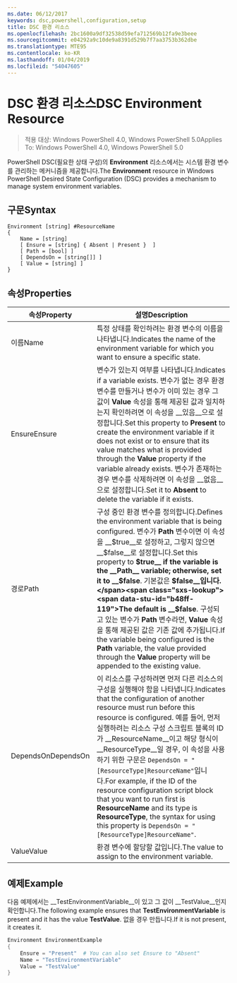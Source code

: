 ```yaml
---
ms.date: 06/12/2017
keywords: dsc,powershell,configuration,setup
title: DSC 환경 리소스
ms.openlocfilehash: 2bc1600a9df32538d59efa712569b12fa9e3beee
ms.sourcegitcommit: e04292a9c10de9a8391d529b7f7aa3753b362dbe
ms.translationtype: MTE95
ms.contentlocale: ko-KR
ms.lasthandoff: 01/04/2019
ms.locfileid: "54047605"
---
```

# <a name="dsc-environment-resource"></a><span data-ttu-id="b48ff-103">DSC 환경 리소스</span><span class="sxs-lookup"><span data-stu-id="b48ff-103">DSC Environment Resource</span></span>

> <span data-ttu-id="b48ff-104">적용 대상: Windows PowerShell 4.0, Windows PowerShell 5.0</span><span class="sxs-lookup"><span data-stu-id="b48ff-104">Applies To: Windows PowerShell 4.0, Windows PowerShell 5.0</span></span>

<span data-ttu-id="b48ff-105">PowerShell DSC(필요한 상태 구성)의 __Environment__ 리소스에서는 시스템 환경 변수를 관리하는 메커니즘을 제공합니다.</span><span class="sxs-lookup"><span data-stu-id="b48ff-105">The __Environment__ resource in Windows PowerShell Desired State Configuration (DSC) provides a mechanism to manage system environment variables.</span></span>

## <a name="syntax"></a><span data-ttu-id="b48ff-106">구문</span><span class="sxs-lookup"><span data-stu-id="b48ff-106">Syntax</span></span>
``` mof
Environment [string] #ResourceName
{
    Name = [string]
    [ Ensure = [string] { Absent | Present }  ]
    [ Path = [bool] ]
    [ DependsOn = [string[]] ]
    [ Value = [string] ]
}
```

## <a name="properties"></a><span data-ttu-id="b48ff-107">속성</span><span class="sxs-lookup"><span data-stu-id="b48ff-107">Properties</span></span>

|  <span data-ttu-id="b48ff-108">속성</span><span class="sxs-lookup"><span data-stu-id="b48ff-108">Property</span></span>  |  <span data-ttu-id="b48ff-109">설명</span><span class="sxs-lookup"><span data-stu-id="b48ff-109">Description</span></span>   |
|---|---|
| <span data-ttu-id="b48ff-110">이름</span><span class="sxs-lookup"><span data-stu-id="b48ff-110">Name</span></span>| <span data-ttu-id="b48ff-111">특정 상태를 확인하려는 환경 변수의 이름을 나타냅니다.</span><span class="sxs-lookup"><span data-stu-id="b48ff-111">Indicates the name of the environment variable for which you want to ensure a specific state.</span></span>|
| <span data-ttu-id="b48ff-112">Ensure</span><span class="sxs-lookup"><span data-stu-id="b48ff-112">Ensure</span></span>| <span data-ttu-id="b48ff-113">변수가 있는지 여부를 나타냅니다.</span><span class="sxs-lookup"><span data-stu-id="b48ff-113">Indicates if a variable exists.</span></span> <span data-ttu-id="b48ff-114">변수가 없는 경우 환경 변수를 만들거나 변수가 이미 있는 경우 그 값이 __Value__ 속성을 통해 제공된 값과 일치하는지 확인하려면 이 속성을 __있음__으로 설정합니다.</span><span class="sxs-lookup"><span data-stu-id="b48ff-114">Set this property to __Present__ to create the environment variable if it does not exist or to ensure that its value matches what is provided through the __Value__ property if the variable already exists.</span></span> <span data-ttu-id="b48ff-115">변수가 존재하는 경우 변수를 삭제하려면 이 속성을 __없음__으로 설정합니다.</span><span class="sxs-lookup"><span data-stu-id="b48ff-115">Set it to __Absent__ to delete the variable if it exists.</span></span>|
| <span data-ttu-id="b48ff-116">경로</span><span class="sxs-lookup"><span data-stu-id="b48ff-116">Path</span></span>| <span data-ttu-id="b48ff-117">구성 중인 환경 변수를 정의합니다.</span><span class="sxs-lookup"><span data-stu-id="b48ff-117">Defines the environment variable that is being configured.</span></span> <span data-ttu-id="b48ff-118">변수가 __Path__ 변수이면 이 속성을 __$true__로 설정하고, 그렇지 않으면 __$false__로 설정합니다.</span><span class="sxs-lookup"><span data-stu-id="b48ff-118">Set this property to __$true__ if the variable is the __Path__ variable; otherwise, set it to __$false__.</span></span> <span data-ttu-id="b48ff-119">기본값은 __$false__입니다.</span><span class="sxs-lookup"><span data-stu-id="b48ff-119">The default is __$false__.</span></span> <span data-ttu-id="b48ff-120">구성되고 있는 변수가 __Path__ 변수라면, __Value__ 속성을 통해 제공된 값은 기존 값에 추가됩니다.</span><span class="sxs-lookup"><span data-stu-id="b48ff-120">If the variable being configured is the __Path__ variable, the value provided through the __Value__ property will be appended to the existing value.</span></span>|
| <span data-ttu-id="b48ff-121">DependsOn</span><span class="sxs-lookup"><span data-stu-id="b48ff-121">DependsOn</span></span> | <span data-ttu-id="b48ff-122">이 리소스를 구성하려면 먼저 다른 리소스의 구성을 실행해야 함을 나타냅니다.</span><span class="sxs-lookup"><span data-stu-id="b48ff-122">Indicates that the configuration of another resource must run before this resource is configured.</span></span> <span data-ttu-id="b48ff-123">예를 들어, 먼저 실행하려는 리소스 구성 스크립트 블록의 ID가 __ResourceName__이고 해당 형식이 __ResourceType__일 경우, 이 속성을 사용하기 위한 구문은 `DependsOn = "[ResourceType]ResourceName"`입니다.</span><span class="sxs-lookup"><span data-stu-id="b48ff-123">For example, if the ID of the resource configuration script block that you want to run first is __ResourceName__ and its type is __ResourceType__, the syntax for using this property is `DependsOn = "[ResourceType]ResourceName"`.</span></span>|
| <span data-ttu-id="b48ff-124">Value</span><span class="sxs-lookup"><span data-stu-id="b48ff-124">Value</span></span>| <span data-ttu-id="b48ff-125">환경 변수에 할당할 값입니다.</span><span class="sxs-lookup"><span data-stu-id="b48ff-125">The value to assign to the environment variable.</span></span>|

## <a name="example"></a><span data-ttu-id="b48ff-126">예제</span><span class="sxs-lookup"><span data-stu-id="b48ff-126">Example</span></span>

<span data-ttu-id="b48ff-127">다음 예제에서는 __TestEnvironmentVariable__이 있고 그 값이 __TestValue__인지 확인합니다.</span><span class="sxs-lookup"><span data-stu-id="b48ff-127">The following example ensures that __TestEnvironmentVariable__ is present and it has the value __TestValue__.</span></span> <span data-ttu-id="b48ff-128">없을 경우 만듭니다.</span><span class="sxs-lookup"><span data-stu-id="b48ff-128">If it is not present, it creates it.</span></span>

```powershell
Environment EnvironmentExample
{
    Ensure = "Present"  # You can also set Ensure to "Absent"
    Name = "TestEnvironmentVariable"
    Value = "TestValue"
}
```